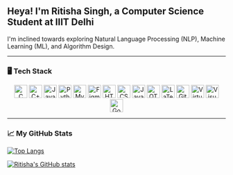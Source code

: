 ## Heya! I'm Ritisha Singh, a Computer Science Student at IIIT Delhi

I'm inclined towards exploring Natural Language Processing (NLP), Machine Learning (ML), and Algorithm Design.

---

### 🖥️ Tech Stack

<p align="center">
  <img src="https://img.icons8.com/?size=100&id=40670&format=png&color=000000" alt="C Logo" height="30"/>
  <img src="https://img.icons8.com/?size=100&id=40669&format=png&color=000000" alt="C++ Logo" height="30"/>
  <img src="https://img.icons8.com/?size=100&id=13679&format=png&color=000000" alt="Java Logo" height="30"/>
  <img src="https://img.icons8.com/?size=100&id=13441&format=png&color=000000" alt="Python Logo" height="30"/>
  <img src="https://img.icons8.com/?size=100&id=UFXRpPFebwa2&format=png&color=000000" alt="MySQL Logo" height="30"/>
  <img src="https://img.icons8.com/?size=100&id=zfHRZ6i1Wg0U&format=png&color=000000" alt="Figma Logo" height="30"/>
  <img src="https://img.icons8.com/?size=100&id=20909&format=png&color=000000" alt="HTML Logo" height="30"/>
  <img src="https://img.icons8.com/?size=100&id=21278&format=png&color=000000" alt="CSS Logo" height="30"/>
  <img src="https://img.icons8.com/?size=100&id=108784&format=png&color=000000" alt="JavaScript Logo" height="30"/>
  <img src="https://img.icons8.com/?size=100&id=47039&format=png&color=000000" alt="QT Logo" height="30"/>
  <img src="https://img.icons8.com/?size=100&id=WBooq2dInw0x&format=png&color=000000" alt="LaTeX Logo" height="30"/>
  <img src="https://img.icons8.com/?size=100&id=20906&format=png&color=000000" alt="Git Logo" height="30"/>
  <img src="https://img.icons8.com/?size=100&id=47039&format=png&color=000000" alt="VirtualBox Logo" height="30"/>
  <img src="https://img.icons8.com/?size=100&id=47039&format=png&color=000000" alt="Visual Studio Logo" height="30"/>
  <img src="https://img.icons8.com/?size=100&id=WHRLQdbEXQ16&format=png&color=000000" alt="Google Cloud Logo" height="30"/>
</p>

---

### 📈 My GitHub Stats

[![Top Langs](https://github-readme-stats.vercel.app/api/top-langs/?username=ritisha-21089&theme=tokyonight)](https://github.com/anuraghazra/github-readme-stats)

[![Ritisha's GitHub stats](https://github-readme-stats.vercel.app/api?username=ritisha-21089&theme=tokyonight)](https://github.com/anuraghazra/github-readme-stats)




